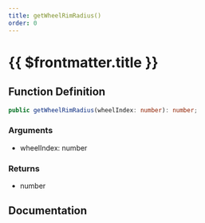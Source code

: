 ```yaml
---
title: getWheelRimRadius()
order: 0
---
```


# {{ $frontmatter.title }}

## Function Definition

```ts
public getWheelRimRadius(wheelIndex: number): number;
```

### Arguments

* wheelIndex: number

### Returns

* number

## Documentation

<!--@include: ./parts/getWheelRimRadius.md-->
